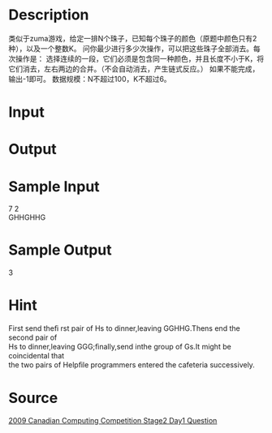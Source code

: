 
# Description

<div class="content">类似于zuma游戏，给定一排N个珠子，已知每个珠子的颜色（原题中颜色只有2种），以及一个整数K。
问你最少进行多少次操作，可以把这些珠子全部消去。每次操作是：
选择连续的一段，它们必须是包含同一种颜色，并且长度不小于K，将它们消去，左右两边的合并。（不会自动消去，产生链式反应。）
如果不能完成，输出-1即可。
数据规模：N不超过100，K不超过6。
</div>

# Input

<div class="content"></div>

# Output

<div class="content"></div>

# Sample Input

<div class="content"><span class="sampledata">7 2<br/>
GHHGHHG</span></div>

# Sample Output

<div class="content"><span class="sampledata">3</span></div>

# Hint

<div class="content"><p>First send theﬁ rst pair of Hs to dinner,leaving GGHHG.Thens end the second pair of<br/>
Hs to dinner,leaving GGG;ﬁnally,send inthe group of Gs.It might be coincidental that<br/>
the two pairs of Helpﬁle programmers entered the cafeteria successively.</p></div>

# Source

<div class="content"><p><a href="problemset.php?search=2009 Canadian Computing Competition Stage2  Day1 Question">2009 Canadian Computing Competition Stage2  Day1 Question</a></p></div>

